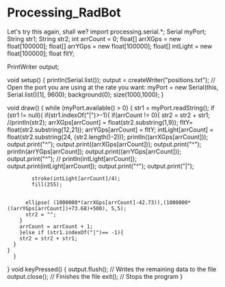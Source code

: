 Processing_RadBot
=================

Let's try this again, shall we?
import processing.serial.*;
Serial myPort;
String str1;
String str2;
int arrCount = 0;
float[] arrXGps = new float[100000];
float[] arrYGps = new float[100000];
float[] intLight = new float[100000];
float fltY;

PrintWriter output;

void setup() {
  println(Serial.list());
   output = createWriter("positions.txt"); 
  // Open the port you are using at the rate you want:
  myPort = new Serial(this, Serial.list()[1], 9600);
  background(0);
  size(1000,1000);
}

void draw() {
  while (myPort.available() > 0)  {
   str1 = myPort.readString();
    if (str1 != null){
      if(str1.indexOf("|")>-1){
        if(arrCount != 0){
          str2 = str2 + str1;
          //println(str2);
          arrXGps[arrCount] = float(str2.substring(1,9));
          fltY= float(str2.substring(12,21));
          arrYGps[arrCount] = fltY;
          intLight[arrCount] = float(str2.substring(24, (str2.length()-2)));
          println((arrXGps[arrCount]));
          output.print("^");
          output.print((arrXGps[arrCount]));
          output.print("^");
          println(arrYGps[arrCount]);
          output.print((arrYGps[arrCount]));
          output.print("^");
         // println(intLight[arrCount]);
          output.print(intLight[arrCount]);
          output.print("^");
          output.print("|");
          
           
            stroke(intLight[arrCount]/4);
            fill(255);
         
          
          ellipse( (1000000*(arrXGps[arrCount]-42.73)),(1000000*((arrYGps[arrCount])+73.68)+500), 5,5);
          str2 = "";
        }
        arrCount = arrCount + 1;
        }else if (str1.indexOf("|")== -1){
        str2 = str2 + str1;
      }
    }
      }
      
   

  }
     void keyPressed() {
  output.flush();  // Writes the remaining data to the file
  output.close();  // Finishes the file
  exit();  // Stops the program
}
